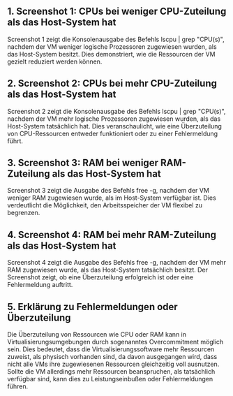 ## 1. Screenshot 1: CPUs bei weniger CPU-Zuteilung als das Host-System hat

Screenshot 1 zeigt die Konsolenausgabe des Befehls lscpu | grep "CPU(s)", nachdem der VM weniger logische Prozessoren zugewiesen wurden, als das Host-System besitzt. Dies demonstriert, wie die Ressourcen der VM gezielt reduziert werden können.

## 2. Screenshot 2: CPUs bei mehr CPU-Zuteilung als das Host-System hat
Screenshot 2 zeigt die Konsolenausgabe des Befehls lscpu | grep "CPU(s)", nachdem der VM mehr logische Prozessoren zugewiesen wurden, als das Host-System tatsächlich hat. Dies veranschaulicht, wie eine Überzuteilung von CPU-Ressourcen entweder funktioniert oder zu einer Fehlermeldung führt.

## 3. Screenshot 3: RAM bei weniger RAM-Zuteilung als das Host-System hat
Screenshot 3 zeigt die Ausgabe des Befehls free -g, nachdem der VM weniger RAM zugewiesen wurde, als im Host-System verfügbar ist. Dies verdeutlicht die Möglichkeit, den Arbeitsspeicher der VM flexibel zu begrenzen.

## 4. Screenshot 4: RAM bei mehr RAM-Zuteilung als das Host-System hat
Screenshot 4 zeigt die Ausgabe des Befehls free -g, nachdem der VM mehr RAM zugewiesen wurde, als das Host-System tatsächlich besitzt. Der Screenshot zeigt, ob eine Überzuteilung erfolgreich ist oder eine Fehlermeldung auftritt.

## 5. Erklärung zu Fehlermeldungen oder Überzuteilung
Die Überzuteilung von Ressourcen wie CPU oder RAM kann in Virtualisierungsumgebungen durch sogenanntes Overcommitment möglich sein. Dies bedeutet, dass die Virtualisierungssoftware mehr Ressourcen zuweist, als physisch vorhanden sind, da davon ausgegangen wird, dass nicht alle VMs ihre zugewiesenen Ressourcen gleichzeitig voll ausnutzen. Sollte die VM allerdings mehr Ressourcen beanspruchen, als tatsächlich verfügbar sind, kann dies zu Leistungseinbußen oder Fehlermeldungen führen.